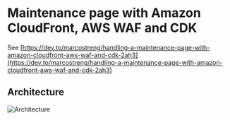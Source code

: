 # Maintenance page with Amazon CloudFront, AWS WAF and CDK
See [https://dev.to/marcostreng/handling-a-maintenance-page-with-amazon-cloudfront-aws-waf-and-cdk-2ah3](https://dev.to/marcostreng/handling-a-maintenance-page-with-amazon-cloudfront-aws-waf-and-cdk-2ah3)

## Architecture

![Architecture](https://media2.dev.to/dynamic/image/width=800%2Cheight=%2Cfit=scale-down%2Cgravity=auto%2Cformat=auto/https%3A%2F%2Fdev-to-uploads.s3.amazonaws.com%2Fuploads%2Farticles%2F15lf7hps4taqxo969y35.png)
